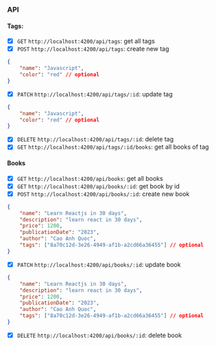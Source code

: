 ### API
#### Tags:
- [x] `GET` `http://localhost:4200/api/tags`: get all tags
- [x] `POST` `http://localhost:4200/api/tags`: create new tag
```json
{
    "name": "Javascript",
    "color": "red" // optional
}
```
- [x] `PATCH` `http://localhost:4200/api/tags/:id`: update tag
```json
{
    "name": "Javascript",
    "color": "red" // optional
}
```
- [x] `DELETE` `http://localhost:4200/api/tags/:id`: delete tag
- [x] `GET` `http://localhost:4200/api/tags/:id/books`: get all books of tag
#### Books
- [x] `GET` `http://localhost:4200/api/books`: get all books
- [x] `GET` `http://localhost:4200/api/books/:id`: get book by id
- [x] `POST` `http://localhost:4200/api/books/:id`: create new book
```json
{
    "name": "Learn Reactjs in 30 days",
    "description": "learn react in 30 days",
    "price": 1200,
    "publicationDate": "2023",
    "author": "Cao Anh Quoc",
    "tags": ["8a70c12d-3e26-4949-af1b-a2cd66a36455"] // optional
}
``` 
- [x] `PATCH` `http://localhost:4200/api/books/:id`: update book
```json
{
    "name": "Learn Reactjs in 30 days",
    "description": "learn react in 30 days",
    "price": 1200,
    "publicationDate": "2023",
    "author": "Cao Anh Quoc",
    "tags": ["8a70c12d-3e26-4949-af1b-a2cd66a36455"] // optional
}
```
- [x] `DELETE` `http://localhost:4200/api/books/:id`: delete book